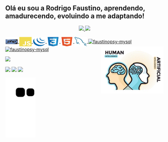 ## Olá eu sou a Rodrigo Faustino, aprendendo, amadurecendo, evoluindo a me adaptando!
<div align="center">
  <a href="https://github.com/faustinopsy">
  <img height="180em" src="https://github-readme-stats.vercel.app/api?username=faustinopsy&show_icons=true&theme=blue-green&include_all_commits=true&count_private=true"/>
  <img height="180em" src="https://github-readme-stats.vercel.app/api/top-langs/?username=faustinopsy&layout=compact&langs_count=6&theme=blue-green"/>
    
</div>
<div style="display: inline_block"><br>
   <img align="center" alt="faustinopsy-php" height="30" width="40" src="https://raw.githubusercontent.com/devicons/devicon/master/icons/php/php-original.svg" title="PHP">
  <img align="center" alt="faustinopsy-Js" height="30" width="40" src="https://raw.githubusercontent.com/devicons/devicon/master/icons/javascript/javascript-plain.svg" title="JAVASCRIPT">
   <img align="center" alt="faustinopsy-JQUERY" height="30" width="40" src="https://raw.githubusercontent.com/devicons/devicon/master/icons/jquery/jquery-original.svg" title="JQUERY">
   <img align="center" alt="faustinopsy-CSS" height="30" width="40" src="https://raw.githubusercontent.com/devicons/devicon/master/icons/css3/css3-original.svg" title="CSS">
  <img align="center" alt="faustinopsy-HTML" height="30" width="40" src="https://raw.githubusercontent.com/devicons/devicon/master/icons/html5/html5-original.svg" title="HTML">
  <img align="center" alt="faustinopsy-mysql" height="30" width="40" src="https://raw.githubusercontent.com/devicons/devicon/master/icons/mysql/mysql-original.svg" title="MySQL">
  <img align="center" alt="faustinopsy-mysql" height="30" width="40"  src="https://cdn.jsdelivr.net/gh/devicons/devicon/icons/microsoftsqlserver/microsoftsqlserver-plain-wordmark.svg" title="SQLServer">
  <img align="center" alt="faustinopsy-mysql" height="30" width="40"  src="https://cdn.jsdelivr.net/gh/devicons/devicon/icons/java/java-original.svg" title="Java">
 <img align="right" alt="faustinopsy-pic" height="150" src="https://github.com/FaustinoPsy/faustinopsy/blob/main/super.jpg" style="max-width: 100%;" >


</div>
  
 ![](https://komarev.com/ghpvc/?username=faustinopsy&style=flat-square)
<div> 
  <a href="https://www.youtube.com/faustinopsy" target="_blank"><img src="https://img.shields.io/badge/YouTube-FF0000?style=for-the-badge&logo=youtube&logoColor=white" target="_blank"></a>
  <a href="https://instagram.com/faustinopsy" target="_blank"><img src="https://img.shields.io/badge/-Instagram-%23E4405F?style=for-the-badge&logo=instagram&logoColor=white" target="_blank"></a>
  <a href="https://www.linkedin.com/in/faustinopsy" target="_blank"><img src="https://img.shields.io/badge/-LinkedIn-%230077B5?style=for-the-badge&logo=linkedin&logoColor=white" target="_blank"></a> 

![Snake animation](https://github.com/faustinopsy/faustinopsy/blob/output/github-contribution-grid-snake.svg)
 
</div>


